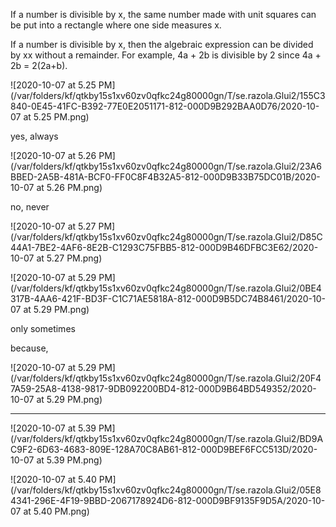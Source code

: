 If a number is divisible by x, the same number made with unit squares can be put into a rectangle where one side measures x.

If a number is divisible by x, then the algebraic expression can be divided by xx without a remainder. For example, 4a + 2b is divisible by 2 since 4a + 2b = 2(2a+b).

![2020-10-07 at 5.25 PM](/var/folders/kf/qtkby15s1xv60zv0qfkc24g80000gn/T/se.razola.Glui2/155C3840-0E45-41FC-B392-77E0E2051171-812-000D9B292BAA0D76/2020-10-07 at 5.25 PM.png)

yes, always



![2020-10-07 at 5.26 PM](/var/folders/kf/qtkby15s1xv60zv0qfkc24g80000gn/T/se.razola.Glui2/23A6BBED-2A5B-481A-BCF0-FF0C8F4B32A5-812-000D9B33B75DC01B/2020-10-07 at 5.26 PM.png)

no, never



![2020-10-07 at 5.27 PM](/var/folders/kf/qtkby15s1xv60zv0qfkc24g80000gn/T/se.razola.Glui2/D85C44A1-7BE2-4AF6-8E2B-C1293C75FBB5-812-000D9B46DFBC3E62/2020-10-07 at 5.27 PM.png)



![2020-10-07 at 5.29 PM](/var/folders/kf/qtkby15s1xv60zv0qfkc24g80000gn/T/se.razola.Glui2/0BE4317B-4AA6-421F-BD3F-C1C71AE5818A-812-000D9B5DC74B8461/2020-10-07 at 5.29 PM.png)

only sometimes

because,

![2020-10-07 at 5.29 PM](/var/folders/kf/qtkby15s1xv60zv0qfkc24g80000gn/T/se.razola.Glui2/20F47A59-25A8-4138-9817-9DB092200BD4-812-000D9B64BD549352/2020-10-07 at 5.29 PM.png)

---------------------------

![2020-10-07 at 5.39 PM](/var/folders/kf/qtkby15s1xv60zv0qfkc24g80000gn/T/se.razola.Glui2/BD9AC9F2-6D63-4683-809E-128A70C8AB61-812-000D9BEF6FCC513D/2020-10-07 at 5.39 PM.png)

![2020-10-07 at 5.40 PM](/var/folders/kf/qtkby15s1xv60zv0qfkc24g80000gn/T/se.razola.Glui2/05E84341-296E-4F19-9BBD-2067178924D6-812-000D9BF9135F9D5A/2020-10-07 at 5.40 PM.png)

